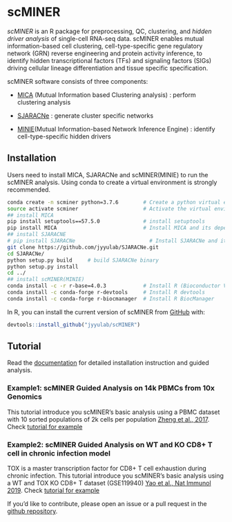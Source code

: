 
<!-- README.md is generated from README.Rmd. Please edit that file -->

# scMINER

<!-- badges: start -->
<!-- badges: end -->

*scMINER* is an R package for preprocessing, QC, clustering, and *hidden
driver analysis* of single-cell RNA-seq data. scMINER enables mutual
information-based cell clustering, cell-type-specific gene regulatory
network (GRN) reverse engineering and protein activity inference, to
identify hidden transcriptional factors (TFs) and signaling factors
(SIGs) driving cellular lineage differentiation and tissue specific
specification.

scMINER software consists of three components:

-   [MICA](https://github.com/jyyulab/MICA) (Mutual Information based
    Clustering analysis) : perform clustering analysis

-   [SJARACNe](https://github.com/jyyulab/SJARACNe) : generate cluster
    specific networks

-   [MINIE](https://github.com/jyyulab/scMINER/)(Mutual
    Information-based Network Inference Engine) : identify
    cell-type-specific hidden drivers

## Installation

Users need to install MICA, SJARACNe and scMINER(MINIE) to run the
scMINER analysis. Using conda to create a virtual environment is
strongly recommended.

``` bash
conda create -n scminer python=3.7.6        # Create a python virtual environment
source activate scminer                     # Activate the virtual environment
## install MICA
pip install setuptools==57.5.0              # install setuptools
pip install MICA                            # Install MICA and its dependencies
## install SJARACNE
# pip install SJARACNe                        # Install SJARACNe and its dependencies
git clone https://github.com/jyyulab/SJARACNe.git
cd SJARACNe/
python setup.py build     # build SJARACNe binary
python setup.py install
cd ../
## install scMINER(MINIE)
conda install -c -r r-base=4.0.3            # Install R (Bioconductor Version 3.12)
conda install -c conda-forge r-devtools     # Install R devtools
conda install -c conda-forge r-biocmanager  # Install R BiocManager
```

In R, you can install the current version of scMINER from
[GitHub](https://github.com/) with:

``` r
devtools::install_github("jyyulab/scMINER")
```

## Tutorial

Read the [documentation](https://jyyulab.github.io/scMINER/site/) for
detailed installation instruction and guided analysis.

### Example1: scMINER Guided Analysis on 14k PBMCs from 10x Genomics

This tutorial introduce you scMINER’s basic analysis using a PBMC
dataset with 10 sorted populations of 2k cells per population [Zheng et
al., 2017](https://www.nature.com/articles/ncomms14049). Check [tutorial
for example](https://jyyulab.github.io/scMINER/site/tutorials/PBMC-14k/)

### Example2: scMINER Guided Analysis on WT and KO CD8+ T cell in chronic infection model

TOX is a master transcription factor for CD8+ T cell exhaustion during
chronic infection. This tutorial introduce you scMINER’s basic analysis
using a WT and TOX KO CD8+ T dataset (GSE119940) [Yao et al., Nat
Immunol 2019](https://www.nature.com/articles/s41590-019-0403-4). Check
[tutorial for
example](https://jyyulab.github.io/scMINER/site/tutorials/CD8T/)

If you’d like to contribute, please open an issue or a pull request in
the [github repository](https://github.com/jyyulab/scMINER/issues).
